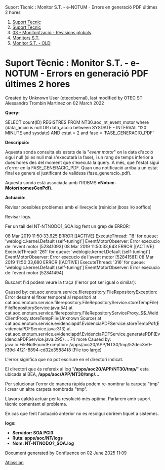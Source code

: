 Suport Tècnic : Monitor S.T. - e-NOTUM - Errors en generació PDF últimes 2 hores  

1.  [Suport Tècnic](index.md)
2.  [Suport Tècnic](13893782.md)
3.  [03 - Monitorització - Revisions globals](26313327.md)
4.  [Monitors S.T.](Monitors-S.T._41522177.md)
5.  [Monitor S.T. - OLD](Monitor-S.T.---OLD_118555256.md)

Suport Tècnic : Monitor S.T. - e-NOTUM - Errors en generació PDF últimes 2 hores
================================================================================

Created by Unknown User (otecobernal), last modified by OTEC ST Alessandro Trombin Martinez on 02 March 2022

**Query:**

SELECT count(ID) REGISTRES
FROM NT30.aoc\_nt\_event\_motor
where (data\_accio is null OR data\_accio between SYSDATE - INTERVAL '120'
MINUTE and sysdate)
AND estat = 2
and fase = 'FASE\_GENERACIO\_PDF'

**Descripció:** 

Aquesta sonda consulta els estats de la "_event motor_" on la data d'acció sigui null (si es null mai s'executarà la fase), i un rang de temps inferior a dues hores des del moment que s'executa la query. A més, que l'estat sigui d'error en la FASE\_GENERACIO\_PDF. Quan una notificació arriba a un estat final es genera el justificant de validesa (fase\_generacio\_pdf).

Aquesta sonda està associada amb l'RDBMS **eNotum-Motor(nomesGenPdf).**

**Actuació:** 

Revisar possibles problemes amb el livecycle (reiniciar jboss i/o soffice)

Revisar logs.

Fer un tail del NT-NTNODO1\_SOA.log fent un grep de ERROR:

08 Mar 2019 11:50:33,625 ERROR \[\[ACTIVE\] ExecuteThread: '18' for queue: 'weblogic.kernel.Default (self-tuning)'\] EventMotorObserver: Error execucio de l'event motor \[52841093\]
08 Mar 2019 11:50:33,643 ERROR \[\[ACTIVE\] ExecuteThread: '261' for queue: 'weblogic.kernel.Default (self-tuning)'\] EventMotorObserver: Error execucio de l'event motor \[52841581\]
08 Mar 2019 11:50:33,680 ERROR \[\[ACTIVE\] ExecuteThread: '316' for queue: 'weblogic.kernel.Default (self-tuning)'\] EventMotorObserver: Error execucio de l'event motor \[52841494\]

  

Buscant l'id podem veure la traça (l'error pot ser igual o similar):

Caused by: cat.aoc.enotum.service.filerepository.FileRepositoryException: Error desant el fitxer temporal al repositori
 at cat.aoc.enotum.service.filerepository.FileRepositoryService.storeTempFile(FileRepositoryService.java:54)
 at cat.aoc.enotum.service.filerepository.FileRepositoryService$Proxy$\_$$\_WeldClientProxy.storeTempFile(Unknown Source)
 at cat.aoc.enotum.service.evidenciapdf.EvidenciaPDFService.storeTempPdf(EvidenciaPDFService.java:313)
 at cat.aoc.enotum.service.evidenciapdf.EvidenciaPDFService.generatePDF(EvidenciaPDFService.java:295)
 ... 74 more
Caused by: java.io.FileNotFoundException: /apps/aoc20/APP/NT30/tmp/52dec3e0-f39d-4f21-8894-cd32e35884f8 (File too large)

L'error significa que no pot escriure en el directori indicat.

El directori que és refereix al log "**/apps/aoc20/APP/NT30/tmp/**" esta ubicada al BEA, **/apps/aoc/APP/NT30/tmp/...**

Per solucionar l'error de manera ràpida podem re-nombrar la carpeta "tmp" i crear un altre carpeta nombrada "tmp".

Llavors caldrà actuar per la resolució més optima. Parlarem amb suport tècnic comentant el problema.

En cas que fent l'actuació anterior no es resolgui obrirem tiquet a sistemes.

**logs:** 

*   **Servidor: SOA PCI3**
*   **Ruta: apps/aoc/NT/logs**
*   **Nom: NT-NTNODO?\_SOA.log**

Document generated by Confluence on 02 June 2025 11:09

[Atlassian](http://www.atlassian.com/)